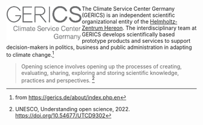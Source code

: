 <img src="https://raw.githubusercontent.com/climate-service-center/.github/main/profile/logo_GERICS_english_only_text.png" width="200" align="left"> The Climate Service Center Germany (GERICS) is an independent scientific organizational entity of the [Helmholtz‐Zentrum Hereon](https://www.hereon.de). The interdisciplinary team at GERICS develops scientifically based prototype products and services to support decision-makers in politics, business and public administration in adapting to climate change.[^1]

> Opening science involves opening up the processes of creating, evaluating, sharing, exploring and storing scientific knowledge, practices and perspectives.
[^2]

[^1]: from https://gerics.de/about/index.php.en
[^2]: UNESCO, Understanding open science, 2022. https://doi.org/10.54677/UTCD9302

